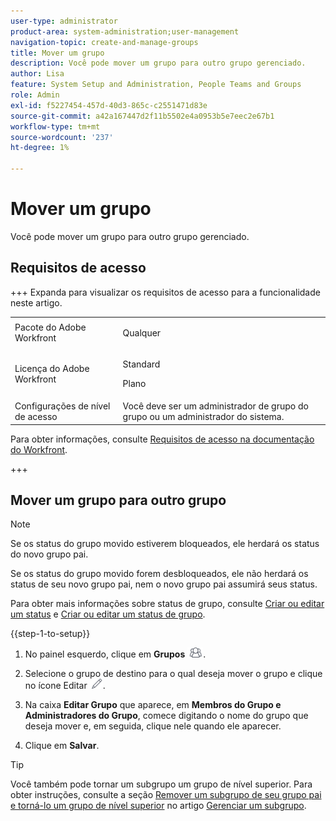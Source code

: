 ```yaml
---
user-type: administrator
product-area: system-administration;user-management
navigation-topic: create-and-manage-groups
title: Mover um grupo
description: Você pode mover um grupo para outro grupo gerenciado.
author: Lisa
feature: System Setup and Administration, People Teams and Groups
role: Admin
exl-id: f5227454-457d-40d3-865c-c2551471d83e
source-git-commit: a42a167447d2f11b5502e4a0953b5e7eec2e67b1
workflow-type: tm+mt
source-wordcount: '237'
ht-degree: 1%

---
```


# Mover um grupo

Você pode mover um grupo para outro grupo gerenciado.

## Requisitos de acesso

+++ Expanda para visualizar os requisitos de acesso para a funcionalidade neste artigo.

<table style="table-layout:auto"> 
 <col> 
 <col> 
 <tbody> 
  <tr> 
   <td>Pacote do Adobe Workfront</td> 
   <td><p>Qualquer</p></td> 
  </tr> 
  <tr> 
   <td>Licença do Adobe Workfront</td> 
   <td><p>Standard</p>
       <p>Plano</p></td>
  </tr>
  <tr> 
   <td>Configurações de nível de acesso</td> 
   <td>Você deve ser um administrador de grupo do grupo ou um administrador do sistema.</td>
  </tr>
 </tbody> 
</table>

Para obter informações, consulte [Requisitos de acesso na documentação do Workfront](/help/quicksilver/administration-and-setup/add-users/access-levels-and-object-permissions/access-level-requirements-in-documentation.md).

+++

## Mover um grupo para outro grupo

>[!NOTE]
>
>Se os status do grupo movido estiverem bloqueados, ele herdará os status do novo grupo pai.
>
>Se os status do grupo movido forem desbloqueados, ele não herdará os status de seu novo grupo pai, nem o novo grupo pai assumirá seus status.
>
>Para obter mais informações sobre status de grupo, consulte [Criar ou editar um status](../../../administration-and-setup/customize-workfront/creating-custom-status-and-priority-labels/create-or-edit-a-status.md) e [Criar ou editar um status de grupo](../../../administration-and-setup/manage-groups/manage-group-statuses/create-or-edit-a-group-status.md).

{{step-1-to-setup}}

1. No painel esquerdo, clique em **Grupos** ![Grupos](assets/groups-icon.png).

1. Selecione o grupo de destino para o qual deseja mover o grupo e clique no ícone Editar ![ícone Editar](assets/edit-icon.png).
1. Na caixa **Editar Grupo** que aparece, em **Membros do Grupo e Administradores do Grupo**, comece digitando o nome do grupo que deseja mover e, em seguida, clique nele quando ele aparecer.
1. Clique em **Salvar**.

>[!TIP]
>
>Você também pode tornar um subgrupo um grupo de nível superior. Para obter instruções, consulte a seção [Remover um subgrupo de seu grupo pai e torná-lo um grupo de nível superior](../../../administration-and-setup/manage-groups/create-and-manage-subgroups/manage-subgroups.md#make) no artigo [Gerenciar um subgrupo](../../../administration-and-setup/manage-groups/create-and-manage-subgroups/manage-subgroups.md).
